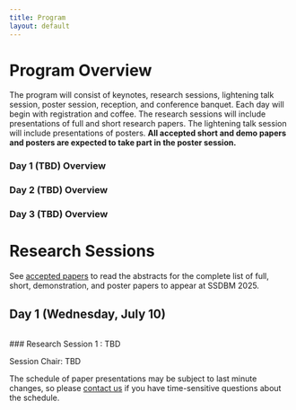 ```yaml
---
title: Program
layout: default
---
```


# Program Overview

<style scoped>
    table
    {
        font-size: 12px;
        table-layout: fixed;
    }

    th:nth-child(1)
    {
        width: 80px;
        overflow: hidden;
    }
</style>

The program will consist of keynotes, research sessions, lightening talk session, poster session, reception, and conference banquet. 
Each day will begin with registration and coffee.
The research sessions will include presentations of full and short research papers. 
The lightening talk session will include presentations of posters. 
**All accepted short and demo papers and posters are expected to take part in the poster session.** 

### Day 1 (TBD) Overview

### Day 2 (TBD) Overview

### Day 3 (TBD) Overview

# Research Sessions

See [accepted papers](./accepted-papers.md) to read the abstracts for the complete list of full, short, demonstration, and poster papers to appear at SSDBM 2025.

## Day 1 (Wednesday, July 10)

<h6 id="research-session-1"></h6>
### Research Session 1 : TBD 

Session Chair: TBD <br>

The schedule of paper presentations may be subject to last minute changes, so please [contact us](mailto:ssdbm2025@easychair.org) if you have time-sensitive questions about the schedule.
